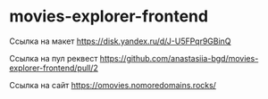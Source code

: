 # movies-explorer-frontend

Ссылка на макет https://disk.yandex.ru/d/J-U5FPqr9GBinQ

Ссылка на пул реквест https://github.com/anastasiia-bgd/movies-explorer-frontend/pull/2

Ссылка на сайт https://omovies.nomoredomains.rocks/